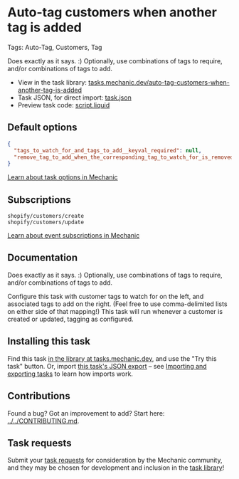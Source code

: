 # Auto-tag customers when another tag is added

Tags: Auto-Tag, Customers, Tag

Does exactly as it says. :) Optionally, use combinations of tags to require, and/or combinations of tags to add.

* View in the task library: [tasks.mechanic.dev/auto-tag-customers-when-another-tag-is-added](https://tasks.mechanic.dev/auto-tag-customers-when-another-tag-is-added)
* Task JSON, for direct import: [task.json](../../tasks/auto-tag-customers-when-another-tag-is-added.json)
* Preview task code: [script.liquid](./script.liquid)

## Default options

```json
{
  "tags_to_watch_for_and_tags_to_add__keyval_required": null,
  "remove_tag_to_add_when_the_corresponding_tag_to_watch_for_is_removed__boolean": null
}
```

[Learn about task options in Mechanic](https://learn.mechanic.dev/core/tasks/options)

## Subscriptions

```liquid
shopify/customers/create
shopify/customers/update
```

[Learn about event subscriptions in Mechanic](https://learn.mechanic.dev/core/tasks/subscriptions)

## Documentation

Does exactly as it says. :) Optionally, use combinations of tags to require, and/or combinations of tags to add.

Configure this task with customer tags to watch for on the left, and associated tags to add on the right. (Feel free to use comma-delimited lists on either side of that mapping!) This task will run whenever a customer is created or updated, tagging as configured.

## Installing this task

Find this task [in the library at tasks.mechanic.dev](https://tasks.mechanic.dev/auto-tag-customers-when-another-tag-is-added), and use the "Try this task" button. Or, import [this task's JSON export](../../tasks/auto-tag-customers-when-another-tag-is-added.json) – see [Importing and exporting tasks](https://learn.mechanic.dev/core/tasks/import-and-export) to learn how imports work.

## Contributions

Found a bug? Got an improvement to add? Start here: [../../CONTRIBUTING.md](../../CONTRIBUTING.md).

## Task requests

Submit your [task requests](https://mechanic.canny.io/task-requests) for consideration by the Mechanic community, and they may be chosen for development and inclusion in the [task library](https://tasks.mechanic.dev/)!
